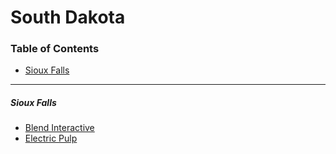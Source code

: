 # South Dakota

### Table of Contents

- [Sioux Falls](#sioux-falls)

---

##### Sioux Falls

- [Blend Interactive](http://blendinteractive.com)
- [Electric Pulp](http://electricpulp.com)
